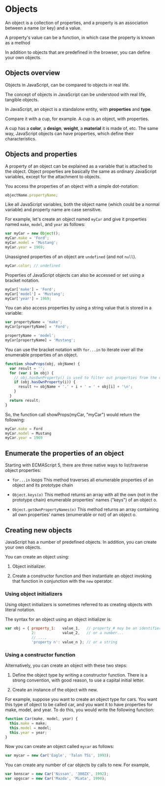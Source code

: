 # Objects

An object is a collection of properties, and a property is an association between a name (or key) and a value.

A property's value can be a function, in which case the property is known as a method

In addition to objects that are predefined in the browser, you can define your own objects.

## Objects overview

Objects in JavaScript, can be compared to objects in real life.

The concept of objects in JavaScript can be understood with real life, tangible objects.

In JavaScript, an object is a standalone entity, with <strong>properties</strong> and <strong>type</strong>. 

Compare it with a cup, for example. A cup is an object, with properties.

A cup has a <strong>color</strong>, a <strong>design</strong>, <strong>weight</strong>, a <strong>material</strong> it is made of, etc. The same way, JavaScript objects can have properties, which define their characteristics.

## Objects and properties

A property of an object can be explained as a variable that is attached to the object. Object properties are basically the same as ordinary JavaScript variables, except for the attachment to objects.

You access the properties of an object with a simple dot-notation:

```javascript
objectName.propertyName;
```

Like all JavaScript variables, both the object name (which could be a normal variable) and property name are case sensitive.

For example, let's create an object named `myCar` and give it properties named `make`, `model`, and `year` as follows:

```javascript
var myCar = new Object();
myCar.make = 'Ford';
myCar.model = 'Mustang';
myCar.year = 1969;
```

Unassigned properties of an object are `undefined` (and not `null`).

```javascript
myCar.color; // undefined
```

Properties of JavaScript objects can also be accessed or set using a bracket notation.

```javascript
myCar['make'] = 'Ford';
myCar['model'] = 'Mustang';
myCar['year'] = 1969;
```

You can also access properties by using a string value that is stored in a variable:

```javascript
var propertyName = 'make';
myCar[propertyName] = 'Ford';

propertyName = 'model';
myCar[propertyName] = 'Mustang';
```

You can use the bracket notation with `for...in` to iterate over all the enumerable properties of an object.

```javascript
function showProps(obj, objName) {
  var result = '';
  for (var i in obj) {
    // obj.hasOwnProperty() is used to filter out properties from the object's prototype chain
    if (obj.hasOwnProperty(i)) {
      result += objName + '.' + i + ' = ' + obj[i] + '\n';
    }
  }
  return result;
}
```

So, the function call showProps(myCar, "myCar") would return the following:

```javascript
myCar.make = Ford
myCar.model = Mustang
myCar.year = 1969
```

## Enumerate the properties of an object

Starting with ECMAScript 5, there are three native ways to list/traverse object properties:

* `for...in` loops
This method traverses all enumerable properties of an object and its prototype chain

* `Object.keys(o)`
This method returns an array with all the own (not in the prototype chain) enumerable properties' names ("keys") of an object o.

* `Object.getOwnPropertyNames(o)`
This method returns an array containing all own properties' names (enumerable or not) of an object o.

## Creating new objects

JavaScript has a number of predefined objects. In addition, you can create your own objects.

You can create an object using:

1. Object initializer.

2. Create a constructor function and then instantiate an object invoking that function in conjunction with the `new` operator.

### Using object initializers

Using object initializers is sometimes referred to as creating objects with literal notation.

The syntax for an object using an object initializer is:

```javascript
var obj = { property_1:   value_1,   // property_# may be an identifier...
            2:            value_2,   // or a number...
            // ...,
            'property n': value_n }; // or a string
```

### Using a constructor function

Alternatively, you can create an object with these two steps:


1. Define the object type by writing a constructor function. There is a strong convention, with good reason, to use a capital initial letter.

2. Create an instance of the object with new.

For example, suppose you want to create an object type for cars. You want this type of object to be called car, and you want it to have properties for make, model, and year. To do this, you would write the following function:

```javascript
function Car(make, model, year) {
  this.make = make;
  this.model = model;
  this.year = year;
}
```

Now you can create an object called `mycar` as follows:

```javascript
var mycar = new Car('Eagle', 'Talon TSi', 1993);
```

You can create any number of car objects by calls to new. For example,

```javascript
var kenscar = new Car('Nissan', '300ZX', 1992);
var vpgscar = new Car('Mazda', 'Miata', 1990);
```

